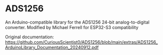 # ADS1256
An Arduino-compatible library for the ADS1256 24-bit analog-to-digital converter.
Modified by Michael Ferrell for ESP32-S3 compatibility

Original documentation: https://github.com/CuriousScientist0/ADS1256/blob/main/extras/ADS1256_ArduinoLibrary_Documentation_20240912.pdf